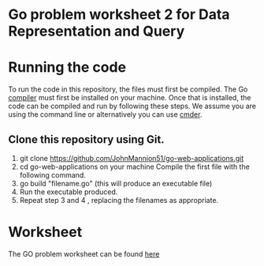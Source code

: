 # Go problem worksheet 2 for Data Representation and Query

# Running the code
To run the code in this repository, the files must first be compiled. The Go [compiler](https://golang.org/doc/install) 
must first be installed on your machine. Once that is installed, the code can be compiled and run by following these steps. We assume you are using the command line or alternatively you can use [cmder](https://cmder.en.softonic.com/).
## Clone this repository using Git.
1. git clone https://github.com/JohnMannion51/go-web-applications.git
2. cd go-web-applications on your machine
Compile the first file with the following command.
3. go build "filename.go" 
(this will produce an executable file)
4. Run the executable produced.
5. Repeat step 3 and 4 , replacing the filenames as appropriate.


# Worksheet
The GO problem worksheet can be found [here](https://data-representation.github.io/problems/go-web-applications.html)